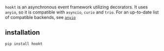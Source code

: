 `hookt` is an asynchronous event framework utilizing decorators.
It uses `anyio`, so it is compatible with `asyncio`, `curio` and `trio`.
For an up-to-date list of compatible backends,
see [`anyio`](https://github.com/agronholm/anyio)

## installation
`pip install hookt`
